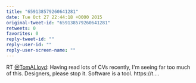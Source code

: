 ```yaml
---
title: "659138579260641281"
date: Tue Oct 27 22:44:18 +0000 2015
original-tweet-id: "659138579260641281"
retweets: 0
favorites: 0
reply-tweet-id: ""
reply-user-id: ""
reply-user-screen-name: ""
---
```

RT <a href="https://twitter.com/TomALloyd">@TomALloyd</a>: Having read lots of CVs recently, I'm seeing far too much of this. Designers, please stop it. Software is a tool. https://t.…
